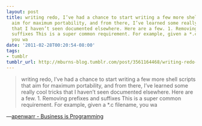 ```yaml
---
layout: post
title: writing redo, I’ve had a chance to start writing a few more shell scripts that
  aim for maximum portability, and from there, I’ve learned some really cool tricks
  that I haven’t seen documented elsewhere. Here are a few. 1. Removing prefixes and
  suffixes This is a super common requirement. For example, given a *.c filename,
  you wa
date: '2011-02-28T00:20:54-08:00'
tags:
- tumblr
tumblr_url: http://mburns-blog.tumblr.com/post/3561164468/writing-redo-ive-had-a-chance-to-start-writing-a
---
```

<blockquote>writing redo, I&rsquo;ve had a chance to start writing a few more shell scripts that aim for maximum portability, and from there, I&rsquo;ve learned some really cool tricks that I haven&rsquo;t seen documented elsewhere. Here are a few. 1. Removing prefixes and suffixes This is a super common requirement. For example, given a *.c filename, you wa</blockquote>&#8212;<a href="http://apenwarr.ca/log/?m=201102#28">apenwarr - Business is Programming</a>
